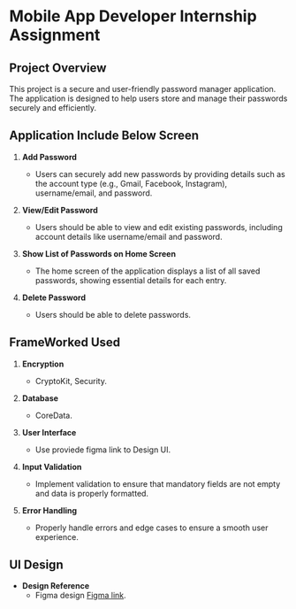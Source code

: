 
# Mobile App Developer Internship Assignment

## Project Overview

This project is a secure and user-friendly password manager application. The application is designed to help users store and manage their passwords securely and efficiently.

## Application Include Below Screen

1. **Add Password**
   - Users can securely add new passwords by providing details such as the account type (e.g., Gmail, Facebook, Instagram), username/email, and password.

2. **View/Edit Password**
   - Users should be able to view and edit existing passwords, including account details like username/email and password.

3. **Show List of Passwords on Home Screen**
   - The home screen of the application displays a list of all saved passwords, showing essential details for each entry.

4. **Delete Password**
   - Users should be able to delete passwords.

## FrameWorked Used

1. **Encryption**
   - CryptoKit, Security.

2. **Database**
   -  CoreData.

3. **User Interface**
   - Use proviede figma link to Design UI.

4. **Input Validation**
   - Implement validation to ensure that mandatory fields are not empty and data is properly formatted.

5. **Error Handling**
   - Properly handle errors and edge cases to ensure a smooth user experience.


## UI Design

- **Design Reference**
  -  Figma design [Figma link](https://www.figma.com/design/VYkl4ghM04eeaDcTpGo5hh/Password-Manager-App---Mobile-Team-Interview?node-id=0-1&t=qaEembaJuw1tn4EO-0).

